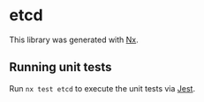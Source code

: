 # etcd

This library was generated with [Nx](https://nx.dev).

## Running unit tests

Run `nx test etcd` to execute the unit tests via [Jest](https://jestjs.io).
